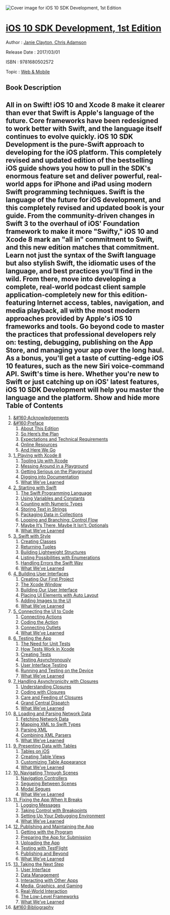 ![Cover image for iOS 10 SDK Development, 1st Edition](https://imgdetail.ebookreading.net/cover/cover/web_mobile/EB9781680502572.jpg)

[iOS 10 SDK Development, 1st Edition](https://ebookreading.net/view/book/iOS+10+SDK+Development%2C+1st+Edition-EB9781680502572_1.html "iOS 10 SDK Development, 1st Edition")
====================================================================================================================

Author : [Janie Clayton](https://ebookreading.net/search/author/Janie+Clayton),[ Chris Adamson](https://ebookreading.net/search/author/+Chris+Adamson)

Release Date : 2017/03/01

ISBN : 9781680502572

Topic : [Web & Mobile](https://ebookreading.net/search/category/web-mobile)

Book Description
-----------------

 All in on Swift! iOS 10 and Xcode 8 make it clearer than ever that Swift is Apple's language of the future. Core frameworks have been redesigned to work better with Swift, and the language itself continues to evolve quickly. iOS 10 SDK Development is the pure-Swift approach to developing for the iOS platform. This completely revised and updated edition of the bestselling iOS guide shows you how to pull in the SDK's enormous feature set and deliver powerful, real-world apps for iPhone and iPad using modern Swift programming techniques.
Swift is the language of the future for iOS development, and this completely revised and updated book is your guide. From the community-driven changes in Swift 3 to the overhaul of iOS' Foundation framework to make it more "Swifty," iOS 10 and Xcode 8 mark an "all in" commitment to Swift, and this new edition matches that commitment.
Learn not just the syntax of the Swift language but also stylish Swift, the idiomatic uses of the language, and best practices you'll find in the wild. From there, move into developing a complete, real-world podcast client sample application-completely new for this edition-featuring Internet access, tables, navigation, and media playback, all with the most modern approaches provided by Apple's iOS 10 frameworks and tools. Go beyond code to master the practices that professional developers rely on: testing, debugging, publishing on the App Store, and managing your app over the long haul. As a bonus, you'll get a taste of cutting-edge iOS 10 features, such as the new Siri voice-command API.
Swift's time is here. Whether you're new to Swift or just catching up on iOS' latest features, iOS 10 SDK Development will help you master the language and the platform.
        Show and hide more                
Table of Contents
-----------------

1. [&amp;#160;Acknowledgements](https://ebookreading.net/view/book/iOS+10+SDK+Development%2C+1st+Edition-EB9781680502572_5.html#chp.acknowledgement)
1. [&amp;#160;Preface](https://ebookreading.net/view/book/iOS+10+SDK+Development%2C+1st+Edition-EB9781680502572_7.html#chp.introduction)
    1. [About This Edition](https://ebookreading.net/view/book/iOS+10+SDK+Development%2C+1st+Edition-EB9781680502572_8.html#sec.preface.about)
    1. [So Here’s the Plan](https://ebookreading.net/view/book/iOS+10+SDK+Development%2C+1st+Edition-EB9781680502572_9.html#chp.preface.plan)
    1. [Expectations and Technical Requirements](https://ebookreading.net/view/book/iOS+10+SDK+Development%2C+1st+Edition-EB9781680502572_10.html#sect.preface.requir)
    1. [Online Resources](https://ebookreading.net/view/book/iOS+10+SDK+Development%2C+1st+Edition-EB9781680502572_11.html#sect.introduction.r)
    1. [And Here We Go](https://ebookreading.net/view/book/iOS+10+SDK+Development%2C+1st+Edition-EB9781680502572_12.html#d24e476)
1. [1. Playing with Xcode 8](https://ebookreading.net/view/book/iOS+10+SDK+Development%2C+1st+Edition-EB9781680502572_13.html#chp.playing)
    1. [Tooling Up with Xcode](https://ebookreading.net/view/book/iOS+10+SDK+Development%2C+1st+Edition-EB9781680502572_14.html#sec.playing.xcode)
    1. [Messing Around in a Playground](https://ebookreading.net/view/book/iOS+10+SDK+Development%2C+1st+Edition-EB9781680502572_15.html#sec.playing.playgro)
    1. [Getting Serious on the Playground](https://ebookreading.net/view/book/iOS+10+SDK+Development%2C+1st+Edition-EB9781680502572_16.html#sec.playing.radio)
    1. [Digging into Documentation](https://ebookreading.net/view/book/iOS+10+SDK+Development%2C+1st+Edition-EB9781680502572_17.html#sec.playing.docs)
    1. [What We’ve Learned](https://ebookreading.net/view/book/iOS+10+SDK+Development%2C+1st+Edition-EB9781680502572_18.html#sec.playing.wrapup)
1. [2. Starting with Swift](https://ebookreading.net/view/book/iOS+10+SDK+Development%2C+1st+Edition-EB9781680502572_19.html#chp.startingswift)
    1. [The Swift Programming Language](https://ebookreading.net/view/book/iOS+10+SDK+Development%2C+1st+Edition-EB9781680502572_20.html#sec.startingswift.i)
    1. [Using Variables and Constants](https://ebookreading.net/view/book/iOS+10+SDK+Development%2C+1st+Edition-EB9781680502572_21.html#sec.startignswift.v)
    1. [Counting with Numeric Types](https://ebookreading.net/view/book/iOS+10+SDK+Development%2C+1st+Edition-EB9781680502572_22.html#sec.startingswift.n)
    1. [Storing Text in Strings](https://ebookreading.net/view/book/iOS+10+SDK+Development%2C+1st+Edition-EB9781680502572_23.html#sec.startingswift.s)
    1. [Packaging Data in Collections](https://ebookreading.net/view/book/iOS+10+SDK+Development%2C+1st+Edition-EB9781680502572_24.html#sec.startingswift.c)
    1. [Looping and Branching: Control Flow](https://ebookreading.net/view/book/iOS+10+SDK+Development%2C+1st+Edition-EB9781680502572_25.html#sec.startingswift.c)
    1. [Maybe It’s There, Maybe It Isn’t: Optionals](https://ebookreading.net/view/book/iOS+10+SDK+Development%2C+1st+Edition-EB9781680502572_26.html#sec.startingswift.o)
    1. [What We’ve Learned](https://ebookreading.net/view/book/iOS+10+SDK+Development%2C+1st+Edition-EB9781680502572_27.html#sec.startingswift.w)
1. [3. Swift with Style](https://ebookreading.net/view/book/iOS+10+SDK+Development%2C+1st+Edition-EB9781680502572_28.html#chp.stylishswift)
    1. [Creating Classes](https://ebookreading.net/view/book/iOS+10+SDK+Development%2C+1st+Edition-EB9781680502572_29.html#sec.stylishswift.cl)
    1. [Returning Tuples](https://ebookreading.net/view/book/iOS+10+SDK+Development%2C+1st+Edition-EB9781680502572_30.html#sec.stylishswift.tu)
    1. [Building Lightweight Structures](https://ebookreading.net/view/book/iOS+10+SDK+Development%2C+1st+Edition-EB9781680502572_31.html#sec.stylishswift.st)
    1. [Listing Possibilities with Enumerations](https://ebookreading.net/view/book/iOS+10+SDK+Development%2C+1st+Edition-EB9781680502572_32.html#sec.stylishswift.en)
    1. [Handling Errors the Swift Way](https://ebookreading.net/view/book/iOS+10+SDK+Development%2C+1st+Edition-EB9781680502572_33.html#sec.stylishswift.er)
    1. [What We’ve Learned](https://ebookreading.net/view/book/iOS+10+SDK+Development%2C+1st+Edition-EB9781680502572_34.html#sec.stylishswift.wr)
1. [4. Building User Interfaces](https://ebookreading.net/view/book/iOS+10+SDK+Development%2C+1st+Edition-EB9781680502572_35.html#chp.userinterface)
    1. [Creating Our First Project](https://ebookreading.net/view/book/iOS+10+SDK+Development%2C+1st+Edition-EB9781680502572_36.html#sec.ui.firstproject)
    1. [The Xcode Window](https://ebookreading.net/view/book/iOS+10+SDK+Development%2C+1st+Edition-EB9781680502572_37.html#sec.ui.workspace)
    1. [Building Our User Interface](https://ebookreading.net/view/book/iOS+10+SDK+Development%2C+1st+Edition-EB9781680502572_38.html#sec.ui.building)
    1. [Placing UI Elements with Auto Layout](https://ebookreading.net/view/book/iOS+10+SDK+Development%2C+1st+Edition-EB9781680502572_39.html#sec.ui.building.aut)
    1. [Adding Images to the UI](https://ebookreading.net/view/book/iOS+10+SDK+Development%2C+1st+Edition-EB9781680502572_40.html#sec.ui.images)
    1. [What We’ve Learned](https://ebookreading.net/view/book/iOS+10+SDK+Development%2C+1st+Edition-EB9781680502572_41.html#sec.ui.wrapup)
1. [5. Connecting the UI to Code](https://ebookreading.net/view/book/iOS+10+SDK+Development%2C+1st+Edition-EB9781680502572_42.html#chp.connecting)
    1. [Connecting Actions](https://ebookreading.net/view/book/iOS+10+SDK+Development%2C+1st+Edition-EB9781680502572_43.html#sec.connecting.conn)
    1. [Coding the Action](https://ebookreading.net/view/book/iOS+10+SDK+Development%2C+1st+Edition-EB9781680502572_44.html#sec.connecting.codi)
    1. [Connecting Outlets](https://ebookreading.net/view/book/iOS+10+SDK+Development%2C+1st+Edition-EB9781680502572_45.html#sect.connecting.out)
    1. [What We’ve Learned](https://ebookreading.net/view/book/iOS+10+SDK+Development%2C+1st+Edition-EB9781680502572_46.html#sec.connecting.wrap)
1. [6. Testing the App](https://ebookreading.net/view/book/iOS+10+SDK+Development%2C+1st+Edition-EB9781680502572_47.html#chp.testing)
    1. [The Need for Unit Tests](https://ebookreading.net/view/book/iOS+10+SDK+Development%2C+1st+Edition-EB9781680502572_48.html#sec.testing.unittes)
    1. [How Tests Work in Xcode](https://ebookreading.net/view/book/iOS+10+SDK+Development%2C+1st+Edition-EB9781680502572_49.html#sec.testing.xcode)
    1. [Creating Tests](https://ebookreading.net/view/book/iOS+10+SDK+Development%2C+1st+Edition-EB9781680502572_50.html#sec.testing.creatin)
    1. [Testing Asynchronously](https://ebookreading.net/view/book/iOS+10+SDK+Development%2C+1st+Edition-EB9781680502572_51.html#sec.testing.asynchr)
    1. [User Interface Testing](https://ebookreading.net/view/book/iOS+10+SDK+Development%2C+1st+Edition-EB9781680502572_52.html#sec.testing.ui)
    1. [Running and Testing on the Device](https://ebookreading.net/view/book/iOS+10+SDK+Development%2C+1st+Edition-EB9781680502572_53.html#sec.testing.device)
    1. [What We’ve Learned](https://ebookreading.net/view/book/iOS+10+SDK+Development%2C+1st+Edition-EB9781680502572_54.html#sec.testing.wrapup)
1. [7. Handling Asynchronicity with Closures](https://ebookreading.net/view/book/iOS+10+SDK+Development%2C+1st+Edition-EB9781680502572_55.html#chp.closures)
    1. [Understanding Closures](https://ebookreading.net/view/book/iOS+10+SDK+Development%2C+1st+Edition-EB9781680502572_56.html#sec.closures.unders)
    1. [Coding with Closures](https://ebookreading.net/view/book/iOS+10+SDK+Development%2C+1st+Edition-EB9781680502572_57.html#sec.closures.coding)
    1. [Care and Feeding of Closures](https://ebookreading.net/view/book/iOS+10+SDK+Development%2C+1st+Edition-EB9781680502572_58.html#sec.closures.feedin)
    1. [Grand Central Dispatch](https://ebookreading.net/view/book/iOS+10+SDK+Development%2C+1st+Edition-EB9781680502572_59.html#sec.closures.gcd)
    1. [What We’ve Learned](https://ebookreading.net/view/book/iOS+10+SDK+Development%2C+1st+Edition-EB9781680502572_60.html#sec.closures.wrapup)
1. [8. Loading and Parsing Network Data](https://ebookreading.net/view/book/iOS+10+SDK+Development%2C+1st+Edition-EB9781680502572_61.html#chp.network)
    1. [Fetching Network Data](https://ebookreading.net/view/book/iOS+10+SDK+Development%2C+1st+Edition-EB9781680502572_62.html#sec.network)
    1. [Mapping XML to Swift Types](https://ebookreading.net/view/book/iOS+10+SDK+Development%2C+1st+Edition-EB9781680502572_63.html#sec.network.mapping)
    1. [Parsing XML](https://ebookreading.net/view/book/iOS+10+SDK+Development%2C+1st+Edition-EB9781680502572_64.html#sec.network.parsing)
    1. [Combining XML Parsers](https://ebookreading.net/view/book/iOS+10+SDK+Development%2C+1st+Edition-EB9781680502572_65.html#sec.network.chainin)
    1. [What We’ve Learned](https://ebookreading.net/view/book/iOS+10+SDK+Development%2C+1st+Edition-EB9781680502572_66.html#sec.network.wrapup)
1. [9. Presenting Data with Tables](https://ebookreading.net/view/book/iOS+10+SDK+Development%2C+1st+Edition-EB9781680502572_67.html#chp.tables)
    1. [Tables on iOS](https://ebookreading.net/view/book/iOS+10+SDK+Development%2C+1st+Edition-EB9781680502572_68.html#sec.tables.overview)
    1. [Creating Table Views](https://ebookreading.net/view/book/iOS+10+SDK+Development%2C+1st+Edition-EB9781680502572_69.html#sec.tables.create)
    1. [Customizing Table Appearance](https://ebookreading.net/view/book/iOS+10+SDK+Development%2C+1st+Edition-EB9781680502572_70.html#sec.tables.appearan)
    1. [What We’ve Learned](https://ebookreading.net/view/book/iOS+10+SDK+Development%2C+1st+Edition-EB9781680502572_71.html#sec.tables.wrapup)
1. [10. Navigating Through Scenes](https://ebookreading.net/view/book/iOS+10+SDK+Development%2C+1st+Edition-EB9781680502572_72.html#chp.navigation)
    1. [Navigation Controllers](https://ebookreading.net/view/book/iOS+10+SDK+Development%2C+1st+Edition-EB9781680502572_73.html#sec.navigation.nav)
    1. [Segueing Between Scenes](https://ebookreading.net/view/book/iOS+10+SDK+Development%2C+1st+Edition-EB9781680502572_74.html#sec.navigation.segu)
    1. [Modal Segues](https://ebookreading.net/view/book/iOS+10+SDK+Development%2C+1st+Edition-EB9781680502572_75.html#sec.navigation.moda)
    1. [What We’ve Learned](https://ebookreading.net/view/book/iOS+10+SDK+Development%2C+1st+Edition-EB9781680502572_76.html#sec.navigation.wrap)
1. [11. Fixing the App When It Breaks](https://ebookreading.net/view/book/iOS+10+SDK+Development%2C+1st+Edition-EB9781680502572_77.html#chp.debugging)
    1. [Logging Messages](https://ebookreading.net/view/book/iOS+10+SDK+Development%2C+1st+Edition-EB9781680502572_78.html#sec.print)
    1. [Taking Control with Breakpoints](https://ebookreading.net/view/book/iOS+10+SDK+Development%2C+1st+Edition-EB9781680502572_79.html#sec.breakpoints)
    1. [Setting Up Your Debugging Environment](https://ebookreading.net/view/book/iOS+10+SDK+Development%2C+1st+Edition-EB9781680502572_80.html#sec.debugEnvironmen)
    1. [What We’ve Learned](https://ebookreading.net/view/book/iOS+10+SDK+Development%2C+1st+Edition-EB9781680502572_81.html#sec.debugWrapup)
1. [12. Publishing and Maintaining the App](https://ebookreading.net/view/book/iOS+10+SDK+Development%2C+1st+Edition-EB9781680502572_82.html#chp.publishing)
    1. [Getting with the Program](https://ebookreading.net/view/book/iOS+10+SDK+Development%2C+1st+Edition-EB9781680502572_83.html#sec.publishing.prog)
    1. [Preparing the App for Submission](https://ebookreading.net/view/book/iOS+10+SDK+Development%2C+1st+Edition-EB9781680502572_84.html#sec.publishing.prep)
    1. [Uploading the App](https://ebookreading.net/view/book/iOS+10+SDK+Development%2C+1st+Edition-EB9781680502572_85.html#sec.publishing.uplo)
    1. [Testing with TestFlight](https://ebookreading.net/view/book/iOS+10+SDK+Development%2C+1st+Edition-EB9781680502572_86.html#sec.publishing.test)
    1. [Publishing and Beyond](https://ebookreading.net/view/book/iOS+10+SDK+Development%2C+1st+Edition-EB9781680502572_87.html#sec.publishing.life)
    1. [What We’ve Learned](https://ebookreading.net/view/book/iOS+10+SDK+Development%2C+1st+Edition-EB9781680502572_88.html#sec.publishing.wrap)
1. [13. Taking the Next Step](https://ebookreading.net/view/book/iOS+10+SDK+Development%2C+1st+Edition-EB9781680502572_89.html#chp.next)
    1. [User Interface](https://ebookreading.net/view/book/iOS+10+SDK+Development%2C+1st+Edition-EB9781680502572_90.html#next.ui)
    1. [Data Management](https://ebookreading.net/view/book/iOS+10+SDK+Development%2C+1st+Edition-EB9781680502572_91.html#next.data)
    1. [Interacting with Other Apps](https://ebookreading.net/view/book/iOS+10+SDK+Development%2C+1st+Edition-EB9781680502572_92.html#next.extensions)
    1. [Media, Graphics, and Gaming](https://ebookreading.net/view/book/iOS+10+SDK+Development%2C+1st+Edition-EB9781680502572_93.html#next.media)
    1. [Real-World Interaction](https://ebookreading.net/view/book/iOS+10+SDK+Development%2C+1st+Edition-EB9781680502572_94.html#next.realworld)
    1. [The Low-Level Frameworks](https://ebookreading.net/view/book/iOS+10+SDK+Development%2C+1st+Edition-EB9781680502572_95.html#next.lowlevel)
    1. [What We’ve Learned](https://ebookreading.net/view/book/iOS+10+SDK+Development%2C+1st+Edition-EB9781680502572_96.html#sec.next.wrapup)
1. [&amp;#160;Bibliography](https://ebookreading.net/view/book/iOS+10+SDK+Development%2C+1st+Edition-EB9781680502572_97.html#d24e21042)
